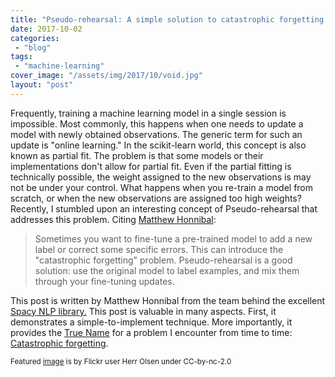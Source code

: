 ```yaml
---
title: "Pseudo-rehearsal: A simple solution to catastrophic forgetting for NLP"
date: 2017-10-02
categories: 
 - "blog"
tags: 
 - "machine-learning"
cover_image: "/assets/img/2017/10/void.jpg"
layout: "post"
---
```


Frequently, training a machine learning model in a single session is impossible. Most commonly, this happens when one needs to update a model with newly obtained observations. The generic term for such an update is "online learning." In the scikit-learn world, this concept is also known as partial fit.  The problem is that some models or their implementations don't allow for partial fit. Even if the partial fitting is technically possible, the weight assigned to the new observations is may not be under your control. What happens when you re-train a model from scratch, or when the new observations are assigned too high weights? Recently, I stumbled upon an interesting concept of Pseudo-rehearsal that addresses this problem. Citing [Matthew Honnibal](https://explosion.ai/blog/pseudo-rehearsal-catastrophic-forgettinghttps://explosion.ai/blog/pseudo-rehearsal-catastrophic-forgetting):  
> 
> Sometimes you want to fine-tune a pre-trained model to add a new label or correct some specific errors. This can introduce the "catastrophic forgetting" problem. Pseudo-rehearsal is a good solution: use the original model to label examples, and mix them through your fine-tuning updates.

This post is written by Matthew Honnibal from the team behind the excellent [Spacy NLP library.](https://spacy.io/) This post is valuable in many aspects. First, it demonstrates a simple-to-implement technique. More importantly, it provides the [True Name](https://en.wikipedia.org/wiki/True_name) for a problem I encounter from time to time: [Catastrophic forgetting](https://scholar.google.co.il/scholar?hl=en&q=catastrophic+forgetting&btnG=&as_sdt=1%2C5&as_sdtp=).

 

<small>Featured <a href="https://www.flickr.com/photos/herrolsen/5388521148/in/photolist-9dazB3-saPn4G-dm3Cvs-3N4e4d-7fmo8b-7fhxVV-7fhoPn-7fmpEy-7KRJAg-7fhoHZ-5YWLwy-dm3Awt-c8A9iN-7Wp5ej-c6GQfu-YashAr-xKTD9v-7fhySe-7fmqTw-3kdDn-4pj8fj-7fmrmW-dm3DDb-dm3DZh-4FXUjB-7fhwai-6gR4Jn-7fmsr9-7fmqZ7-C9BDrT-cRgK2-j61DKu-mRDqJp-2PhywT-7fmrGh-7fhyjM-jT9Npx-7pUCQT-pZDiG-7fhypp-7fmruJ-adkwq1-jmGDVa-6BsxLw-dcGQza-6VDu3i-7fhyEe-ebNqo1-pZDmc-bUvX2o" target="_blank" rel="noopener">image</a> is by Flickr user Herr Olsen under CC-by-nc-2.0</small>

<small>  
</small><small></small>
